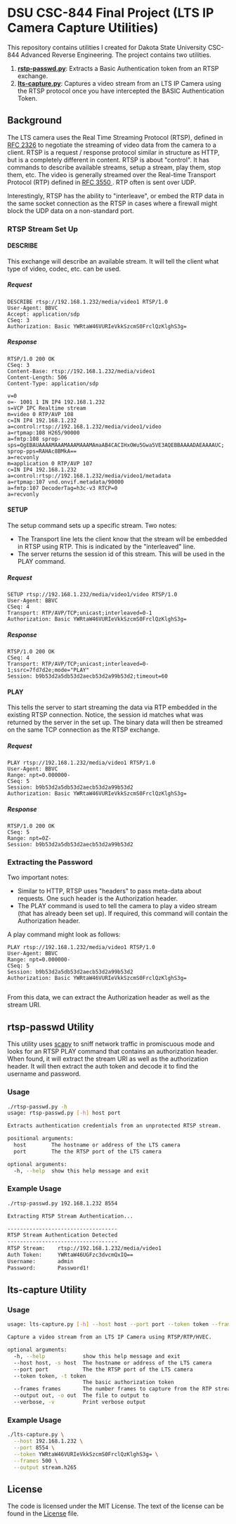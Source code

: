 # DSU CSC-844 Final Project (LTS IP Camera Capture Utilities)
This repository contains utilities I created for Dakota State University CSC-844 Advanced Reverse Engineering. The project contains two utilities.

1. **[rstp-passwd.py](#rtsp-passwd-utility)**:  Extracts a Basic Authentication token from an RTSP exchange.
2. **[lts-capture.py](#lts-capture-utility)**:  Captures a video stream from an LTS IP Camera using the RTSP protocol once you have intercepted the BASIC Authentication Token.

## Background
The LTS camera uses the Real Time Streaming Protocol (RTSP), defined in [RFC 2326](https://datatracker.ietf.org/doc/html/rfc2326) to negotiate the streaming of video data from the camera to a client.  RTSP is a request / response protocol similar in structure as HTTP, but is a completely different in content. RTSP is about "control". It has commands to describe available streams, setup a stream, play them, stop them, etc.  The video is generally streamed over the Real-time Transport Protocol (RTP) defined in [RFC 3550 ](https://datatracker.ietf.org/doc/html/rfc3550). RTP often is sent over UDP.

Interestingly, RTSP has the ability to "interleave", or embed the RTP data in the same socket connection as the RTSP in cases where a firewall might block the UDP data on a non-standard port.

### RTSP Stream Set Up

#### DESCRIBE
This exchange will describe an available stream. It will tell the client what type of video, codec, etc. can be used.

##### Request
```
DESCRIBE rtsp://192.168.1.232/media/video1 RTSP/1.0
User-Agent: BBVC
Accept: application/sdp
CSeq: 3
Authorization: Basic YWRtaW46VURIeVkkSzcmS0FrclQzKlghS3g=
```

##### Response
```
RTSP/1.0 200 OK
CSeq: 3
Content-Base: rtsp://192.168.1.232/media/video1
Content-Length: 506
Content-Type: application/sdp

v=0
o=- 1001 1 IN IP4 192.168.1.232
s=VCP IPC Realtime stream
m=video 0 RTP/AVP 108
c=IN IP4 192.168.1.232
a=control:rtsp://192.168.1.232/media/video1/video
a=rtpmap:108 H265/90000
a=fmtp:108 sprop-sps=QgEBAUAAAAMAAAMAAAMAAAMAmaAB4CACIHxOWu5Gwa5VE3AQEBBAAAADAEAAAAUC; sprop-pps=RAHAc8BMkA==
a=recvonly
m=application 0 RTP/AVP 107
c=IN IP4 192.168.1.232
a=control:rtsp://192.168.1.232/media/video1/metadata
a=rtpmap:107 vnd.onvif.metadata/90000
a=fmtp:107 DecoderTag=h3c-v3 RTCP=0
a=recvonly
```

#### SETUP
The setup command sets up a specific stream.  Two notes:

* The Transport line lets the client know that the stream will be embedded in RTSP using RTP.  This is indicated by the "interleaved" line.
* The server returns the session id of this stream.  This will be used in the PLAY command.

##### Request
```
SETUP rtsp://192.168.1.232/media/video1/video RTSP/1.0
User-Agent: BBVC
CSeq: 4
Transport: RTP/AVP/TCP;unicast;interleaved=0-1
Authorization: Basic YWRtaW46VURIeVkkSzcmS0FrclQzKlghS3g=
```

##### Response
```
RTSP/1.0 200 OK
CSeq: 4
Transport: RTP/AVP/TCP;unicast;interleaved=0-1;ssrc=7fd7d2e;mode="PLAY"
Session: b9b53d2a5db53d2aecb53d2a99b53d2;timeout=60
```

#### PLAY
This tells the server to start streaming the data via RTP embedded in the existing RTSP connection. Notice, the session id matches what was returned by the server in the set up.  The binary data will then be streamed on the same TCP connection as the RTSP exchange.

##### Request
```
PLAY rtsp://192.168.1.232/media/video1 RTSP/1.0
User-Agent: BBVC
Range: npt=0.000000-
CSeq: 5
Session: b9b53d2a5db53d2aecb53d2a99b53d2
Authorization: Basic YWRtaW46VURIeVkkSzcmS0FrclQzKlghS3g=
```

##### Response
```
RTSP/1.0 200 OK
CSeq: 5
Range: npt=0Z-
Session: b9b53d2a5db53d2aecb53d2a99b53d2
```


### Extracting the Password
Two important notes:
  * Similar to HTTP, RTSP uses "headers" to pass meta-data about requests. One such header is the Authorization header.
  * The PLAY command is used to tell the camera to play a video stream (that has already been set up). If required, this command will contain the Authorization header.

A play command might look as follows:
```
PLAY rtsp://192.168.1.232/media/video1 RTSP/1.0
User-Agent: BBVC
Range: npt=0.000000-
CSeq: 5
Session: b9b53d2a5db53d2aecb53d2a99b53d2
Authorization: Basic YWRtaW46VURIeVkkSzcmS0FrclQzKlghS3g=


```

From this data, we can extract the Authorization header as well as the stream URI.

## rtsp-passwd Utility
This utility uses [scapy](https://scapy.net/) to sniff network traffic in promiscuous mode and looks for an RTSP PLAY command that contains an authorization header.  When found, it will extract the stream URI as well as the authorization header. It will then extract the auth token and decode it to find the username and password.

### Usage
```sh
./rtsp-passwd.py -h
usage: rtsp-passwd.py [-h] host port

Extracts authentication credentials from an unprotected RTSP stream.

positional arguments:
  host        The hostname or address of the LTS camera
  port        The the RTSP port of the LTS camera

optional arguments:
  -h, --help  show this help message and exit
```

### Example Usage
```sh
./rtsp-passwd.py 192.168.1.232 8554                                                                                                           127 ⨯

Extracting RTSP Stream Authentication...

-----------------------------------
RTSP Stream Authentication Detected
-----------------------------------
RTSP Stream:    rtsp://192.168.1.232/media/video1
Auth Token:     YWRtaW46UGFzc3dvcmQxIQ==
Username:       admin
Password:       Password1!

```

## lts-capture Utility

### Usage
```sh
usage: lts-capture.py [-h] --host host --port port --token token --frames frames --output out [--verbose]

Capture a video stream from an LTS IP Camera using RTSP/RTP/HVEC.

optional arguments:
  -h, --help            show this help message and exit
  --host host, -s host  The hostname or address of the LTS camera
  --port port           The the RTSP port of the LTS camera
  --token token, -t token
                        The basic authorization token
  --frames frames       The number frames to capture from the RTP stream
  --output out, -o out  The file to output to
  --verbose, -v         Print verbose output
```

### Example Usage
```sh
./lts-capture.py \
  --host 192.168.1.232 \
  --port 8554 \
  --token YWRtaW46VURIeVkkSzcmS0FrclQzKlghS3g= \
  --frames 500 \
  --output stream.h265
```

## License
The code is licensed under the MIT License. The text of the license can be found in the [License](License) file.